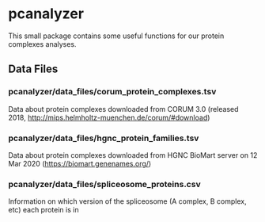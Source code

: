 # pcanalyzer
This small package contains some useful functions for our protein complexes analyses.

## Data Files
### pcanalyzer/data_files/corum_protein_complexes.tsv 
Data about protein complexes downloaded from CORUM 3.0 (released 2018, http://mips.helmholtz-muenchen.de/corum/#download)

### pcanalyzer/data_files/hgnc_protein_families.tsv 
Data about protein complexes downloaded from HGNC BioMart server on 12 Mar 2020 (https://biomart.genenames.org/)

### pcanalyzer/data_files/spliceosome_proteins.csv 
Information on which version of the spliceosome (A complex, B complex, etc) each protein is in
